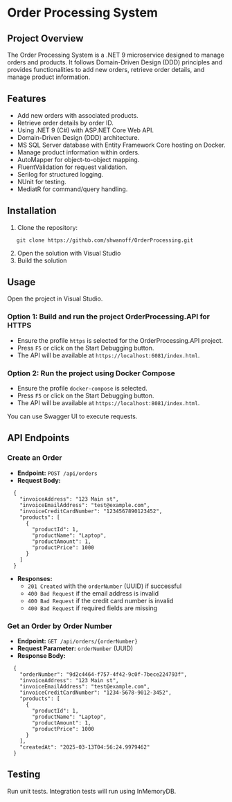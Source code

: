 # Order Processing System

## Project Overview
The Order Processing System is a .NET 9 microservice designed to manage orders and products. It follows Domain-Driven Design (DDD) principles and provides functionalities to add new orders, retrieve order details, and manage product information.

## Features
- Add new orders with associated products.
- Retrieve order details by order ID.
- Using .NET 9 (C#) with ASP.NET Core Web API.
- Domain-Driven Design (DDD) architecture.
- MS SQL Server database with Entity Framework Core hosting on Docker.
- Manage product information within orders.
- AutoMapper for object-to-object mapping.
- FluentValidation for request validation.
- Serilog for structured logging.
- NUnit for testing.
- MediatR for command/query handling.

## Installation
1. Clone the repository:
   
```
   git clone https://github.com/shwanoff/OrderProcessing.git
```

2. Open the solution with Visual Studio
3. Build the solution
   
## Usage
Open the project in Visual Studio.

### Option 1: Build and run the project OrderProcessing.API for HTTPS
- Ensure the profile `https` is selected for the OrderProcessing.API project.
- Press `F5` or click on the Start Debugging button.
- The API will be available at `https://localhost:6081/index.html`.

### Option 2: Run the project using Docker Compose
- Ensure the profile `docker-compose` is selected.
- Press `F5` or click on the Start Debugging button.
- The API will be available at `https://localhost:8081/index.html`.

You can use Swagger UI to execute requests.

## API Endpoints
### Create an Order
- **Endpoint:** `POST /api/orders`
- **Request Body:**
  
```
  {
    "invoiceAddress": "123 Main st",
    "invoiceEmailAddress": "test@example.com",
    "invoiceCreditCardNumber": "1234567890123452",
    "products": [
      {
        "productId": 1,
        "productName": "Laptop",
        "productAmount": 1,
        "productPrice": 1000
      }
    ]
  }
```
- **Responses:**
  - `201 Created` with the `orderNumber` (UUID) if successful
  - `400 Bad Request` if the email address is invalid
  - `400 Bad Request` if the credit card number is invalid
  - `400 Bad Request` if required fields are missing

### Get an Order by Order Number
- **Endpoint:** `GET /api/orders/{orderNumber}`
- **Request Parameter:** `orderNumber` (UUID)
- **Response Body:**
  
```
  {
    "orderNumber": "9d2c4464-f757-4f42-9c0f-7bece224793f",
    "invoiceAddress": "123 Main st",
    "invoiceEmailAddress": "test@example.com",
    "invoiceCreditCardNumber": "1234-5678-9012-3452",
    "products": [
      {
        "productId": 1,
        "productName": "Laptop",
        "productAmount": 1,
        "productPrice": 1000
      }
    ],
    "createdAt": "2025-03-13T04:56:24.9979462"
  }
```

## Testing
Run unit tests.
Integration tests will run using InMemoryDB.
